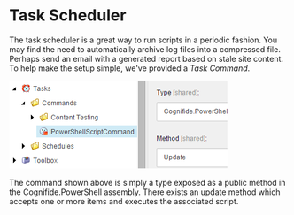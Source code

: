 # Task Scheduler

The task scheduler is a great way to run scripts in a periodic fashion. You may find the need to automatically archive log files into a compressed file. Perhaps send an email with a generated report based on stale site content. To help make the setup simple, we've provided a *Task Command*.

![PowerShell Script Command](images/screenshots/tasks-powershellscriptcommand.png)

The command shown above is simply a type exposed as a public method in the Cognifide.PowerShell assembly. There exists an update method which accepts one or more items and executes the associated script.